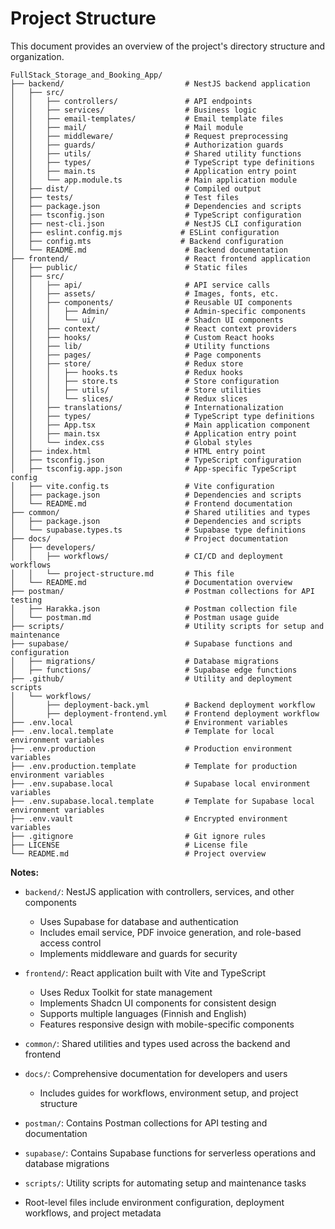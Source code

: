 # Project Structure

This document provides an overview of the project's directory structure and organization.

```
FullStack_Storage_and_Booking_App/
├── backend/                           # NestJS backend application
│   ├── src/
│   │   ├── controllers/               # API endpoints
│   │   ├── services/                  # Business logic
│   │   ├── email-templates/           # Email template files
│   │   ├── mail/                      # Mail module
│   │   ├── middleware/                # Request preprocessing
│   │   ├── guards/                    # Authorization guards
│   │   ├── utils/                     # Shared utility functions
│   │   ├── types/                     # TypeScript type definitions
│   │   ├── main.ts                    # Application entry point
│   │   └── app.module.ts              # Main application module
│   ├── dist/                          # Compiled output
│   ├── tests/                         # Test files
│   ├── package.json                   # Dependencies and scripts
│   ├── tsconfig.json                  # TypeScript configuration
│   ├── nest-cli.json                  # NestJS CLI configuration
│   ├── eslint.config.mjs             # ESLint configuration
│   ├── config.mts                    # Backend configuration
│   └── README.md                      # Backend documentation
├── frontend/                          # React frontend application
│   ├── public/                        # Static files
│   ├── src/
│   │   ├── api/                       # API service calls
│   │   ├── assets/                    # Images, fonts, etc.
│   │   ├── components/                # Reusable UI components
│   │   │   ├── Admin/                 # Admin-specific components
│   │   │   └── ui/                    # Shadcn UI components
│   │   ├── context/                   # React context providers
│   │   ├── hooks/                     # Custom React hooks
│   │   ├── lib/                       # Utility functions
│   │   ├── pages/                     # Page components
│   │   ├── store/                     # Redux store
│   │   │   ├── hooks.ts               # Redux hooks
│   │   │   ├── store.ts               # Store configuration
│   │   │   ├── utils/                 # Store utilities
│   │   │   └── slices/                # Redux slices
│   │   ├── translations/              # Internationalization
│   │   ├── types/                     # TypeScript type definitions
│   │   ├── App.tsx                    # Main application component
│   │   ├── main.tsx                   # Application entry point
│   │   └── index.css                  # Global styles
│   ├── index.html                     # HTML entry point
│   ├── tsconfig.json                  # TypeScript configuration
│   ├── tsconfig.app.json              # App-specific TypeScript config
│   ├── vite.config.ts                 # Vite configuration
│   ├── package.json                   # Dependencies and scripts
│   └── README.md                      # Frontend documentation
├── common/                            # Shared utilities and types
│   ├── package.json                   # Dependencies and scripts
│   └── supabase.types.ts              # Supabase type definitions
├── docs/                              # Project documentation
│   ├── developers/
│   │   ├── workflows/                 # CI/CD and deployment workflows
│   │   └── project-structure.md       # This file
│   └── README.md                      # Documentation overview
├── postman/                           # Postman collections for API testing
│   ├── Harakka.json                   # Postman collection file
│   └── postman.md                     # Postman usage guide
├── scripts/                           # Utility scripts for setup and maintenance
├── supabase/                          # Supabase functions and configuration
│   ├── migrations/                    # Database migrations
│   ├── functions/                     # Supabase edge functions
├── .github/                           # Utility and deployment scripts
│   └── workflows/
│       ├── deployment-back.yml        # Backend deployment workflow
│       ├── deployment-frontend.yml    # Frontend deployment workflow
├── .env.local                         # Environment variables
├── .env.local.template                # Template for local environment variables
├── .env.production                    # Production environment variables
├── .env.production.template           # Template for production environment variables
├── .env.supabase.local                # Supabase local environment variables
├── .env.supabase.local.template       # Template for Supabase local environment variables
├── .env.vault                         # Encrypted environment variables
├── .gitignore                         # Git ignore rules
├── LICENSE                            # License file
└── README.md                          # Project overview
```

**Notes:**

- `backend/`: NestJS application with controllers, services, and other components

  - Uses Supabase for database and authentication
  - Includes email service, PDF invoice generation, and role-based access control
  - Implements middleware and guards for security

- `frontend/`: React application built with Vite and TypeScript

  - Uses Redux Toolkit for state management
  - Implements Shadcn UI components for consistent design
  - Supports multiple languages (Finnish and English)
  - Features responsive design with mobile-specific components

- `common/`: Shared utilities and types used across the backend and frontend

- `docs/`: Comprehensive documentation for developers and users

  - Includes guides for workflows, environment setup, and project structure

- `postman/`: Contains Postman collections for API testing and documentation

- `supabase/`: Contains Supabase functions for serverless operations and database migrations

- `scripts/`: Utility scripts for automating setup and maintenance tasks

- Root-level files include environment configuration, deployment workflows, and project metadata
